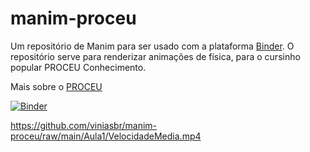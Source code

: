 # manim-proceu
Um repositório de Manim para ser usado com a plataforma [Binder](https://mybinder.org/). O repositório serve para renderizar animações de física, para o cursinho popular PROCEU Conhecimento.

Mais sobre o [PROCEU](https://www.instagram.com/proceu_conhecimento/)

[![Binder](https://mybinder.org/badge_logo.svg)](https://mybinder.org/v2/gh/viniasbr/manim-proceu.git/main)

https://github.com/viniasbr/manim-proceu/raw/main/Aula1/VelocidadeMedia.mp4
